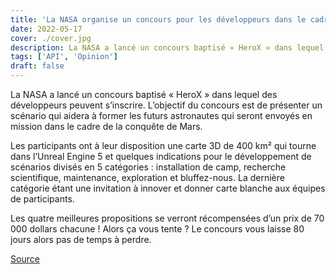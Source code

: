 ```yaml
---
title: 'La NASA organise un concours pour les développeurs dans le cadre de la conquête de Mars'
date: 2022-05-17
cover: ./cover.jpg
description: La NASA a lancé un concours baptisé « HeroX » dans lequel des développeurs peuvent s’inscrire. L’objectif du concours est de présenté un ...
tags: ['API', 'Opinion']
draft: false
---
```


La NASA a lancé un concours baptisé « HeroX » dans lequel des développeurs peuvent s’inscrire. L’objectif du concours est de présenter un scénario qui aidera à former les futurs astronautes qui seront envoyés en mission dans le cadre de la conquête de Mars.

Les participants ont à leur disposition une carte 3D de 400 km² qui tourne dans l’Unreal Engine 5 et quelques indications pour le développement de scénarios divisés en 5 catégories : installation de camp, recherche scientifique, maintenance, exploration et bluffez-nous. La dernière catégorie étant une invitation à innover et donner carte blanche aux équipes de participants.

Les quatre meilleures propositions se verront récompensées d’un prix de 70 000 dollars chacune ! Alors ça vous tente ? Le concours vous laisse 80 jours alors pas de temps à perdre.

[Source](https://www.journaldugeek.com/2022/05/10/la-nasa-et-le-pere-de-fortnite-preparent-la-conquete-de-mars-en-vr/)